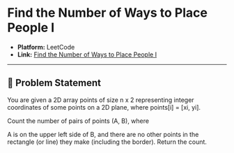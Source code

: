 # Find the Number of Ways to Place People I

- **Platform:** LeetCode
- **Link:** [Find the Number of Ways to Place People I](https://leetcode.com/problems/find-the-number-of-ways-to-place-people-i/)

---

## 📝 Problem Statement
You are given a 2D array points of size n x 2 representing integer coordinates of some points on a 2D plane, where points[i] = [xi, yi].

Count the number of pairs of points (A, B), where

A is on the upper left side of B, and
there are no other points in the rectangle (or line) they make (including the border).
Return the count.